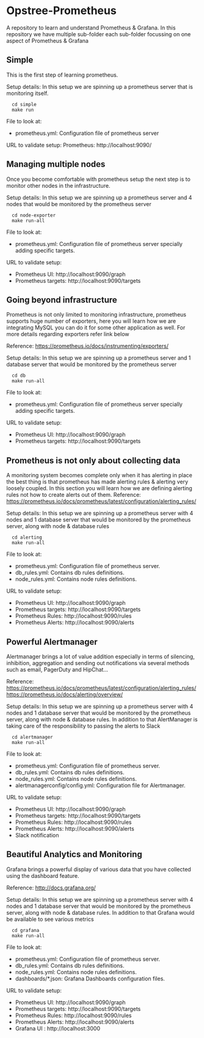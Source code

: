 # Opstree-Prometheus
A repository to learn and understand Prometheus & Grafana. In this repository we have multiple sub-folder each sub-folder focussing on one aspect of Prometheus & Grafana

## Simple
This is the first step of learning prometheus.

Setup details: In this setup we are spinning up a prometheus server that is monitoring itself.
```
  cd simple
  make run
```
File to look at:
  * prometheus.yml: Configuration file of prometheus server

URL to validate setup:
Prometheus: http://localhost:9090/

## Managing multiple nodes
Once you become comfortable with prometheus setup the next step is to monitor other nodes in the infrastructure.

Setup details: In this setup we are spinning up a prometheus server and 4 nodes that would be monitored by the prometheus server
```
  cd node-exporter
  make run-all
```
File to look at:
  * prometheus.yml: Configuration file of prometheus server specially adding specific targets.

URL to validate setup:
  - Prometheus UI: http://localhost:9090/graph
  - Prometheus targets: http://localhost:9090/targets

## Going beyond infrastructure
Prometheus is not only limited to monitoring infrastructure, prometheus supports huge number of exporters, here you will learn how we are integrating MySQL you can do it for some other application as well. For more details regarding exporters refer link below

Reference: https://prometheus.io/docs/instrumenting/exporters/

Setup details: In this setup we are spinning up a prometheus server and 1 database server that would be monitored by the prometheus server
```
  cd db
  make run-all
```
File to look at:
  * prometheus.yml: Configuration file of prometheus server specially adding specific targets.

URL to validate setup:
  - Prometheus UI: http://localhost:9090/graph
  - Prometheus targets: http://localhost:9090/targets

## Prometheus is not only about collecting data
A monitoring system becomes complete only when it has alerting in place the best thing is that prometheus has made alerting rules & alerting very loosely coupled. In this section you will learn how we are defining alerting rules not how to create alerts out of them.
Reference: https://prometheus.io/docs/prometheus/latest/configuration/alerting_rules/

Setup details: In this setup we are spinning up a prometheus server with 4 nodes and 1 database server that would be monitored by the prometheus server, along with node & database rules
```
  cd alerting
  make run-all
```
File to look at:
  * prometheus.yml: Configuration file of prometheus server.
  * db_rules.yml: Contains db rules definitions.
  * node_rules.yml: Contains node rules definitions.

URL to validate setup:
  - Prometheus UI: http://localhost:9090/graph
  - Prometheus targets: http://localhost:9090/targets
  - Prometheus Rules: http://localhost:9090/rules
  - Prometheus Alerts: http://localhost:9090/alerts

## Powerful Alertmanager
Alertmanager brings a lot of value addition especially in terms of silencing, inhibition, aggregation and sending out notifications via several methods such as email, PagerDuty and HipChat...

Reference: https://prometheus.io/docs/prometheus/latest/configuration/alerting_rules/https://prometheus.io/docs/alerting/overview/

Setup details: In this setup we are spinning up a prometheus server with 4 nodes and 1 database server that would be monitored by the prometheus server, along with node & database rules. In addition to that AlertManager is taking care of the responsibility to passing the alerts to Slack
```
  cd alertmanager
  make run-all
```
File to look at:
  * prometheus.yml: Configuration file of prometheus server.
  * db_rules.yml: Contains db rules definitions.
  * node_rules.yml: Contains node rules definitions.
  * alertmanagerconfig/config.yml: Configuration file for Alertmanager.

URL to validate setup:
  - Prometheus UI: http://localhost:9090/graph
  - Prometheus targets: http://localhost:9090/targets
  - Prometheus Rules: http://localhost:9090/rules
  - Prometheus Alerts: http://localhost:9090/alerts
  - Slack notification

## Beautiful Analytics and Monitoring
Grafana brings a powerful display of various data that you have collected using the dashboard feature.

Reference: http://docs.grafana.org/

Setup details: In this setup we are spinning up a prometheus server with 4 nodes and 1 database server that would be monitored by the prometheus server, along with node & database rules. In addition to that Grafana would be available to see various metrics
```
  cd grafana
  make run-all
```
File to look at:
  * prometheus.yml: Configuration file of prometheus server.
  * db_rules.yml: Contains db rules definitions.
  * node_rules.yml: Contains node rules definitions.
  * dashboards/*.json: Grafana Dashboards configuration files.

URL to validate setup:
  - Prometheus UI: http://localhost:9090/graph
  - Prometheus targets: http://localhost:9090/targets
  - Prometheus Rules: http://localhost:9090/rules
  - Prometheus Alerts: http://localhost:9090/alerts
  - Grafana UI : http://localhost:3000
